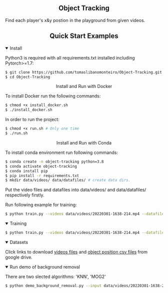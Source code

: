 ## <div align="center">Object Tracking</div>
Find each player's x&y postion in the playground from given videos.
## <div align="center">Quick Start Examples</div>
<details open>
<summary>Install</summary>

Python3 is required with all requirements.txt installed including Pytorch>=1.7:
```bash
$ git clone https://github.com/tomaslibanomonteiro/Object-Tracking.git
$ cd Object-Tracking
```

<div align="center">Install and Run with Docker</div>

To install Docker run the following commands:
```bash
$ chmod +x install_docker.sh 
$ ./install_docker.sh
```

In order to run the project:
```bash
$ chmod +x run.sh # Only one time
$ ./run.sh
```
<div align="center">Install and Run with Conda </div>

To install conda environment run following commands:
```bash
$ conda create -n object-tracking python=3.8
$ conda activate object-tracking
$ conda install pip
$ pip install -r requirements.txt
$ mkdir data/videos/ data/datafiles/ # create data dirs.
```

Put the video files and datafiles into data/videos/ and data/datafiles/ respectively firstly.

Run following example for training:
```bash
$ python train.py --videos data/videos/20220301-1638-214.mp4 --datafiles data/datafiles/2022-03-01_17-38_positions.csv
```

</details>

<details open>
<summary>Training</summary>

```bash
$ python train.py --videos data/videos/20220301-1638-214.mp4 --datafiles data/datafiles/2022-03-01_17-38_positions.csv
```


</details>
<details open>
<summary>Datasets</summary>

Click links to download [videos files](https://drive.google.com/file/d/1OrTUqcDlupKqz20r5teMnfLvFnvhVqgP/view?usp=sharing) and [object position csv files](https://drive.google.com/file/d/1onGxXwf2NFWHsZsSpvAMHjWAlqfKKUKJ/view?usp=sharing) from google drive.


</details>
<details open>
<summary>Run demo of background removal</summary>

There are two slected algorithms: 'KNN', 'MOG2'

```bash
$ python demo_background_removal.py --input data/videos/20220301-1638-214.mp4 --algo 'MOG2'
```

</details>